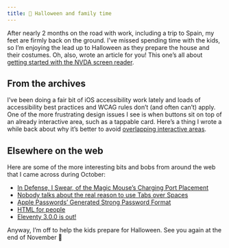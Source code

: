 ```yaml
---
title: 🎃 Halloween and family time
---
```


After nearly 2 months on the road with work, including a trip to Spain, my feet are firmly back on the ground. I’ve missed spending time with the kids, so I’m enjoying the lead up to Halloween as they prepare the house and their costumes. Oh, also, wrote an article for you! This one’s all about [getting started with the NVDA screen reader](https://www.tempertemper.net/blog/getting-started-with-nvda).


## From the archives

I’ve been doing a fair bit of iOS accessibility work lately and loads of accessibility best practices and WCAG rules don’t (and often can’t) apply. One of the more frustrating design issues I see is when buttons sit on top of an already interactive area, such as a tappable card. Here’s a thing I wrote a while back about why it’s better to avoid [overlapping interactive areas](https://www.tempertemper.net/blog/overlapping-interactive-areas).


## Elsewhere on the web

Here are some of the more interesting bits and bobs from around the web that I came across during October:

- [In Defense, I Swear, of the Magic Mouse’s Charging Port Placement](https://daringfireball.net/2024/10/in_defense_i_swear_of_the_magic_mouses_charging_port_placement)
- [Nobody talks about the real reason to use Tabs over Spaces](https://www.reddit.com/r/javascript/comments/c8drjo/nobody_talks_about_the_real_reason_to_use_tabs/)
- [Apple Passwords’ Generated Strong Password Format](https://rmondello.com/2024/10/07/apple-passwords-generated-strong-password-format/)
- [HTML for people](https://htmlforpeople.com)
- [Eleventy 3.0.0 is out!](https://fosstodon.org/@eleventy/113233783051260916)

Anyway, I’m off to help the kids prepare for Halloween. See you again at the end of November 👻
